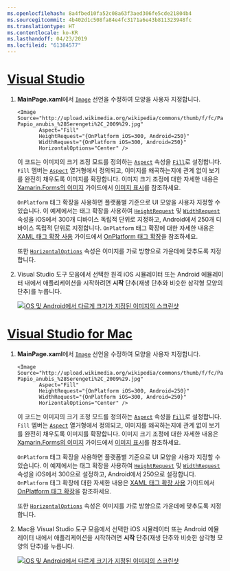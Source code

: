 ```yaml
---
ms.openlocfilehash: 8a4fbed10fa52c08a63f3aed306fe5cde21804b4
ms.sourcegitcommit: 4b402d1c508fa84e4fc3171a6e43b811323948fc
ms.translationtype: HT
ms.contentlocale: ko-KR
ms.lasthandoff: 04/23/2019
ms.locfileid: "61384577"
---
```

# <a name="visual-studiotabvswin"></a>[Visual Studio](#tab/vswin)

1. **MainPage.xaml**에서 [`Image`](xref:Xamarin.Forms.Image) 선언을 수정하여 모양을 사용자 지정합니다.

    ```xaml
    <Image Source="http://upload.wikimedia.org/wikipedia/commons/thumb/f/fc/Papio_anubis_%28Serengeti%2C_2009%29.jpg/200px-Papio_anubis_%28Serengeti%2C_2009%29.jpg"
           Aspect="Fill"
           HeightRequest="{OnPlatform iOS=300, Android=250}"
           WidthRequest="{OnPlatform iOS=300, Android=250}"
           HorizontalOptions="Center" />
    ```

    이 코드는 이미지의 크기 조정 모드를 정의하는 [`Aspect`](xref:Xamarin.Forms.Image.Aspect) 속성을 [`Fill`](xref:Xamarin.Forms.Aspect.Fill)로 설정합니다. `Fill` 멤버는 [`Aspect`](xref:Xamarin.Forms.Aspect) 열거형에서 정의되고, 이미지를 왜곡하는지에 관계 없이 보기를 완전히 채우도록 이미지를 확장합니다. 이미지 크기 조정에 대한 자세한 내용은 [Xamarin.Forms의 이미지](~/xamarin-forms/user-interface/images.md) 가이드에서 [이미지 표시](~/xamarin-forms/user-interface/images.md#displaying-images)를 참조하세요.

    `OnPlatform` 태그 확장을 사용하면 플랫폼별 기준으로 UI 모양을 사용자 지정할 수 있습니다. 이 예제에서는 태그 확장을 사용하여 [`HeightRequest`](xref:Xamarin.Forms.VisualElement.HeightRequest) 및 [`WidthRequest`](xref:Xamarin.Forms.VisualElement.WidthRequest) 속성을 iOS에서 300개 디바이스 독립적 단위로 지정하고, Android에서 250개 디바이스 독립적 단위로 지정합니다. `OnPlatform` 태그 확장에 대한 자세한 내용은 [XAML 태그 확장 사용](~/xamarin-forms/xaml/markup-extensions/consuming.md) 가이드에서 [OnPlatform 태그 확장](~/xamarin-forms/xaml/markup-extensions/consuming.md#onplatform)을 참조하세요.

    또한 [`HorizontalOptions`](xref:Xamarin.Forms.View.HorizontalOptions) 속성은 이미지를 가로 방향으로 가운데에 맞추도록 지정합니다.

1. Visual Studio 도구 모음에서 선택한 원격 iOS 시뮬레이터 또는 Android 에뮬레이터 내에서 애플리케이션을 시작하려면 **시작** 단추(재생 단추와 비슷한 삼각형 모양의 단추)를 누릅니다.

    [![iOS 및 Android에서 다르게 크기가 지정된 이미지의 스크린샷](../images/customize-appearance.png "플랫폼별 기준으로 크기가 지정된 이미지")](../images/customize-appearance-large.png#lightbox "플랫폼별 기준으로 크기가 지정된 이미지")

# <a name="visual-studio-for-mactabvsmac"></a>[Visual Studio for Mac](#tab/vsmac)

1. **MainPage.xaml**에서 [`Image`](xref:Xamarin.Forms.Image) 선언을 수정하여 모양을 사용자 지정합니다.

    ```xaml
    <Image Source="http://upload.wikimedia.org/wikipedia/commons/thumb/f/fc/Papio_anubis_%28Serengeti%2C_2009%29.jpg/200px-Papio_anubis_%28Serengeti%2C_2009%29.jpg"
           Aspect="Fill"
           HeightRequest="{OnPlatform iOS=300, Android=250}"
           WidthRequest="{OnPlatform iOS=300, Android=250}"
           HorizontalOptions="Center" />
    ```

    이 코드는 이미지의 크기 조정 모드를 정의하는 [`Aspect`](xref:Xamarin.Forms.Image.Aspect) 속성을 [`Fill`](xref:Xamarin.Forms.Aspect.Fill)로 설정합니다. `Fill` 멤버는 [`Aspect`](xref:Xamarin.Forms.Aspect) 열거형에서 정의되고, 이미지를 왜곡하는지에 관계 없이 보기를 완전히 채우도록 이미지를 확장합니다. 이미지 크기 조정에 대한 자세한 내용은 [Xamarin.Forms의 이미지](~/xamarin-forms/user-interface/images.md) 가이드에서 [이미지 표시](~/xamarin-forms/user-interface/images.md#displaying-images)를 참조하세요.

    `OnPlatform` 태그 확장을 사용하면 플랫폼별 기준으로 UI 모양을 사용자 지정할 수 있습니다. 이 예제에서는 태그 확장을 사용하여 [`HeightRequest`](xref:Xamarin.Forms.VisualElement.HeightRequest) 및 [`WidthRequest`](xref:Xamarin.Forms.VisualElement.WidthRequest) 속성을 iOS에서 300으로 설정하고, Android에서 250으로 설정합니다. `OnPlatform` 태그 확장에 대한 자세한 내용은 [XAML 태그 확장 사용](~/xamarin-forms/xaml/markup-extensions/consuming.md) 가이드에서 [OnPlatform 태그 확장](~/xamarin-forms/xaml/markup-extensions/consuming.md#onplatform)을 참조하세요.

    또한 [`HorizontalOptions`](xref:Xamarin.Forms.View.HorizontalOptions) 속성은 이미지를 가로 방향으로 가운데에 맞추도록 지정합니다.

1. Mac용 Visual Studio 도구 모음에서 선택한 iOS 시뮬레이터 또는 Android 에뮬레이터 내에서 애플리케이션을 시작하려면 **시작** 단추(재생 단추와 비슷한 삼각형 모양의 단추)를 누릅니다.

    [![iOS 및 Android에서 다르게 크기가 지정된 이미지의 스크린샷](../images/customize-appearance.png "플랫폼별 기준으로 크기가 지정된 이미지")](../images/customize-appearance-large.png#lightbox "플랫폼별 기준으로 크기가 지정된 이미지")
